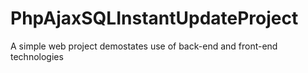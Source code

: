 # PhpAjaxSQLInstantUpdateProject
A simple web project demostates use of back-end and front-end technologies 
